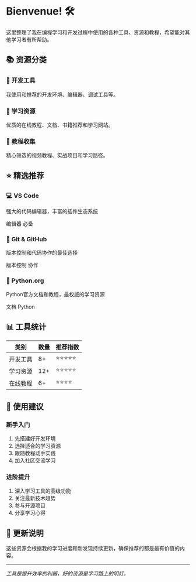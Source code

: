 # Bienvenue! 🛠️

这里整理了我在编程学习和开发过程中使用的各种工具、资源和教程，希望能对其他学习者有所帮助。

## 📚 资源分类

### 🔧 开发工具
我使用和推荐的开发环境、编辑器、调试工具等。

### 📖 学习资源
优质的在线教程、文档、书籍推荐和学习网站。

### 🎥 教程收集
精心筛选的视频教程、实战项目和学习路径。

## ⭐ 精选推荐

<div class="tool-cards">
  <div class="tool-card">
    <h3>💻 VS Code</h3>
    <p>强大的代码编辑器，丰富的插件生态系统</p>
    <div class="tool-tags">
      <span class="tag">编辑器</span>
      <span class="tag">必备</span>
    </div>
  </div>

  <div class="tool-card">
    <h3>🐙 Git & GitHub</h3>
    <p>版本控制和代码协作的最佳选择</p>
    <div class="tool-tags">
      <span class="tag">版本控制</span>
      <span class="tag">协作</span>
    </div>
  </div>

  <div class="tool-card">
    <h3>🐍 Python.org</h3>
    <p>Python官方文档和教程，最权威的学习资源</p>
    <div class="tool-tags">
      <span class="tag">文档</span>
      <span class="tag">Python</span>
    </div>
  </div>
</div>

## 📊 工具统计

| 类别 | 数量 | 推荐指数 |
|------|------|----------|
| 开发工具 | 8+ | ⭐⭐⭐⭐⭐ |
| 学习资源 | 12+ | ⭐⭐⭐⭐⭐ |
| 在线教程 | 6+ | ⭐⭐⭐⭐ |

## 🎯 使用建议

### 新手入门
1. 先搭建好开发环境
2. 选择适合的学习资源
3. 跟随教程动手实践
4. 加入社区交流学习

### 进阶提升
1. 深入学习工具的高级功能
2. 关注最新技术趋势
3. 参与开源项目
4. 分享学习心得

## 🔄 更新说明

这些资源会根据我的学习进度和新发现持续更新，确保推荐的都是最有价值的内容。

---

*工具是提升效率的利器，好的资源是学习路上的明灯。*
